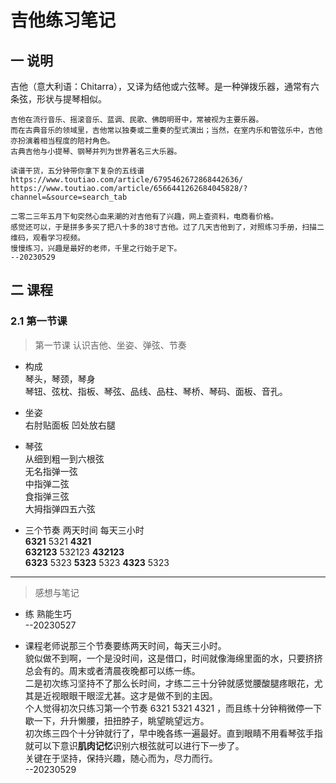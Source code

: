 # 吉他练习笔记

## 一 说明

吉他（意大利语：Chitarra），又译为结他或六弦琴。是一种弹拨乐器，通常有六条弦，形状与提琴相似。

```
吉他在流行音乐、摇滚音乐、蓝调、民歌、佛朗明哥中，常被视为主要乐器。
而在古典音乐的领域里，吉他常以独奏或二重奏的型式演出；当然，在室内乐和管弦乐中，吉他亦扮演着相当程度的陪衬角色。
古典吉他与小提琴、钢琴并列为世界著名三大乐器。
```

```
读谱干货，五分钟带你拿下复杂的五线谱
https://www.toutiao.com/article/6795462672868442636/
https://www.toutiao.com/article/6566441262684045828/?channel=&source=search_tab

```

```
二零二三年五月下旬突然心血来潮的对吉他有了兴趣，网上查资料，电商看价格。
感觉还可以，于是拼多多买了把八十多的38寸吉他。过了几天吉他到了，对照练习手册，扫描二维码，观看学习视频。
慢慢练习，兴趣是最好的老师，千里之行始于足下。
--20230529

```

## 二 课程

### 2.1 第一节课

> 第一节课  认识吉他、坐姿、弹弦、节奏  

- 构成 <br/>
琴头，琴颈，琴身 <br/>
琴钮、弦枕、指板、琴弦、品线、品柱、琴桥、琴码、面板、音孔。 <br/>

- 坐姿 <br/>
右肘贴面板 凹处放右腿 <br/>

- 琴弦 <br/>
从细到粗一到六根弦 <br/>
无名指弹一弦 <br/>
中指弹二弦 <br/>
食指弹三弦 <br/>
大拇指弹四五六弦 <br/>

- 三个节奏  两天时间  每天三小时 <br/>
**6321** 5321 **4321** <br/>
**632123** 532123 **432123** <br/>
**6323** 5323 **5323** 5323 **4323** 5323 <br/>

--- 

> 感想与笔记

- 练 熟能生巧 <br/>
--20230527

- 课程老师说那三个节奏要练两天时间，每天三小时。 <br/>
貌似做不到啊，一个是没时间，这是借口，时间就像海绵里面的水，只要挤挤总会有的。周末或者清晨夜晚都可以练一练。 <br/>
二是初次练习坚持不了那么长时间，才练二三十分钟就感觉腰酸腿疼眼花，尤其是近视眼眼干眼涩尤甚。这才是做不到的主因。 <br/>
个人觉得初次只练习第一个节奏 6321 5321 4321 ，而且练十分钟稍微停一下歇一下，升升懒腰，扭扭脖子，眺望眺望远方。 <br/>
初次练三四个十分钟就行了，早中晚各练一遍最好。直到眼睛不用看琴弦手指就可以下意识**肌肉记忆**识别六根弦就可以进行下一步了。 <br/>
关键在于坚持，保持兴趣，随心而为，尽力而行。 <br/>
--20230529 <br/>




